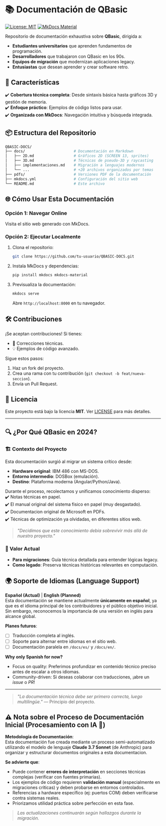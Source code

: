 # 📚 Documentación de QBasic

[![License: MIT](https://img.shields.io/badge/License-MIT-blue.svg)](LICENSE)
[![MkDocs Material](https://img.shields.io/badge/MkDocs-Material-informational)](https://squidfunk.github.io/mkdocs-material/)

Repositorio de documentación exhaustiva sobre **QBasic**, dirigida a:

- **Estudiantes universitarios** que aprenden fundamentos de programación.
- **Desarrolladores** que trabajaron con QBasic en los 90s.
- **Equipos de migración** que modernizan aplicaciones legacy.
- **Entusiastas** que desean aprender y crear software retro.

## 🚀 Características

✔️ **Cobertura técnica completa**: Desde sintaxis básica hasta gráficos 3D y gestión de memoria.  
✔️ **Enfoque práctico**: Ejemplos de código listos para usar.  
✔️ **Organizada con MkDocs**: Navegación intuitiva y búsqueda integrada.  

## 📦 Estructura del Repositorio

```bash
QBASIC-DOCS/
├── docs/                      # Documentación en Markdown
│   ├── 2D.md                  # Gráficos 2D (SCREEN 13, sprites)
│   ├── 3D.md                  # Técnicas de pseudo-3D y raycasting
│   ├── implementaciones.md    # Migración a lenguajes modernos
│   └── ...                    # +20 archivos organizados por temas
├── pdfs/                      # Versiones PDF de la documentación
├── mkdocs.yml                 # Configuración del sitio web
└── README.md                  # Este archivo
```

## 🌐 Cómo Usar Esta Documentación

### Opción 1: Navegar Online

Visita el sitio web generado con MkDocs.

### Opción 2: Ejecutar Localmente

1. Clona el repositorio:

   ```bash
   git clone https://github.com/tu-usuario/QBASIC-DOCS.git
   ```

2. Instala MkDocs y dependencias:

   ```bash
   pip install mkdocs mkdocs-material
   ```

3. Previsualiza la documentación:

   ```bash
   mkdocs serve
   ```

   Abre `http://localhost:8000` en tu navegador.

## 🛠️ Contribuciones

¡Se aceptan contribuciones! Si tienes:

- 📝 Correcciones técnicas.
- 💡 Ejemplos de código avanzado.

Sigue estos pasos:

1. Haz un fork del proyecto.
2. Crea una rama con tu contribución (`git checkout -b feat/nueva-seccion`).
3. Envía un Pull Request.

## 📄 Licencia

Este proyecto está bajo la licencia **MIT**. Ver [LICENSE](LICENSE) para más detalles.

---

## 🔍 ¿Por Qué QBasic en 2024?

### 🏗️ Contexto del Proyecto

Esta documentación surgió al migrar un sistema crítico desde:

- **Hardware original**: IBM 486 con MS-DOS.
- **Entorno intermedio**: DOSBox (emulación).
- **Destino**: Plataforma moderna (Angular/Python/Java).

Durante el proceso, recolectamos y unificamos conocimiento disperso:  
✔️ Notas técnicas en papel.  
✔️ El manual original del sistema fisico en papel (muy desgastado).  
✔️ Documentacion original de Microsoft en PDFs.  
✔️ Técnicas de optimización ya olvidadas, en diferentes sitios web.  

> *"Decidimos que este conocimiento debía sobrevivir más allá de nuestro proyecto."*

### 🎯 Valor Actual

- **Para migraciones**: Guía técnica detallada para entender lógicas legacy.  
- **Como legado**: Preserva técnicas históricas relevantes en computación.  

## 🌍 Soporte de Idiomas (Language Support)

**Español (Actual)** | **English (Planned)**  
Esta documentación se mantiene actualmente **únicamente en español**, ya que es el idioma principal de los contribuidores y el público objetivo inicial. Sin embargo, reconocemos la importancia de una versión en inglés para alcance global.

**Planes futuros**:  

- [ ] Traducción completa al inglés.  
- [ ] Soporte para alternar entre idiomas en el sitio web.  
- [ ] Documentación paralela en `/docs/es/` y `/docs/en/`.  

**Why only Spanish for now?**  

- Focus on quality: Preferimos profundizar en contenido técnico preciso antes de escalar a otros idiomas.  
- Community-driven: Si deseas colaborar con traducciones, ¡abre un *issue* o *PR*!  

---

> *"La documentación técnica debe ser primero correcta, luego multilingüe."* — Principio del proyecto.

## ⚠️ Nota sobre el Proceso de Documentación Inicial (Procesamiento con IA 🦾)

**Metodología de Documentación**:  
Esta documentación fue creada mediante un proceso semi-automatizado utilizando el modelo de lenguaje **Claude 3.7 Sonnet** (de Anthropic) para organizar y estructurar documentos originales a esta documentacion.  

**Se advierte que**:  

- Puede contener **errores de interpretación** en secciones técnicas complejas (verificar con fuentes primarias).  
- Los ejemplos de código requieren **validación manual** (especialmente en migraciones críticas) y deben probarse en entornos controlados.  
- Referencias a hardware específico (ej: puertos COM) deben verificarse contra sistemas reales.  
- Priorizamos utilidad práctica sobre perfección en esta fase.  

> *Las actualizaciones continuarán según hallazgos durante la migración.*  
